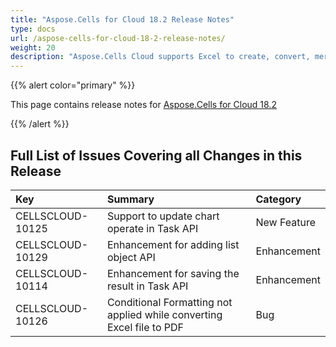 ```yaml
---
title: "Aspose.Cells for Cloud 18.2 Release Notes"
type: docs
url: /aspose-cells-for-cloud-18-2-release-notes/
weight: 20
description: "Aspose.Cells Cloud supports Excel to create, convert, merge, split, protected, inner object operation, and so on."
---
```


{{% alert color="primary" %}} 

This page contains release notes for [Aspose.Cells for Cloud 18.2](https://apireference.aspose.cloud/cells/)

{{% /alert %}} 
## **Full List of Issues Covering all Changes in this Release**

|**Key**|**Summary**|**Category**|
| :- | :- | :- |
|CELLSCLOUD-10125|Support to update chart operate in Task API|New Feature|
|CELLSCLOUD-10129|Enhancement for adding list object API|Enhancement|
|CELLSCLOUD-10114|Enhancement for saving the result in Task API|Enhancement|
|CELLSCLOUD-10126|Conditional Formatting not applied while converting Excel file to PDF|Bug|


